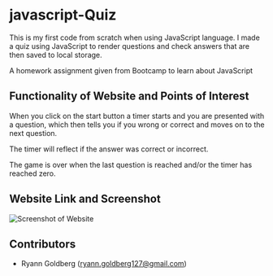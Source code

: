 # javascript-Quiz

This is my first code from scratch when using JavaScript language. I made a quiz using JavaScript to render questions and check answers that are then saved to local storage. 

A homework assignment given from Bootcamp to learn about JavaScript

## Functionality of Website and Points of Interest

When you click on the start button a timer starts and you are presented with a question, which then tells you if you wrong or correct and moves on to the next question. 

The timer will reflect if the answer was correct or incorrect. 

The game is over when the last question is reached and/or the timer has reached zero.

## Website Link and Screenshot

<!-- https://ryann127.github.io/advanced-CSS-RGportfolio/ -->

![Screenshot of Website](Assets/Images/finalwebsite.png)

## Contributors
- Ryann Goldberg (ryann.goldberg127@gmail.com)
